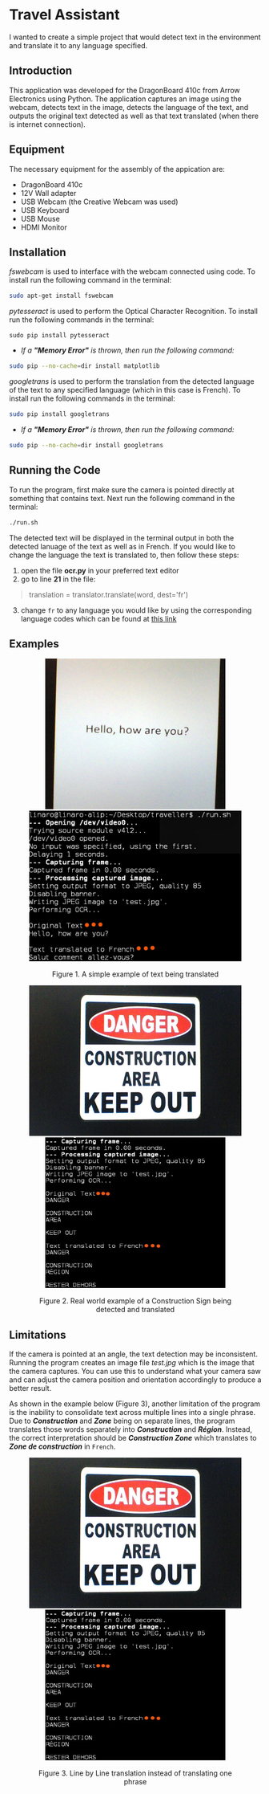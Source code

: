 # Travel Assistant

I wanted to create a simple project that would detect text in the environment and translate it to any language specified.

## Introduction

This application was developed for the DragonBoard 410c from Arrow Electronics using Python. The application captures an image using the webcam, detects text in the image, detects the language of the text, and outputs the original text detected as well as that text translated (when there is internet connection). 

## Equipment
The necessary equipment for the assembly of the appication are:
* DragonBoard 410c
* 12V Wall adapter
* USB Webcam (the Creative Webcam was used)
* USB Keyboard
* USB Mouse
* HDMI Monitor

## Installation
*fswebcam* is used to interface with the webcam connected using code. To install run the following command in the terminal:

```bash
sudo apt-get install fswebcam
```

*pytesseract* is used to perform the Optical Character Recognition. To install run the following commands in the terminal:

```bah
sudo pip install pytesseract
```

- *If a **"Memory Error"** is thrown, then run the following command:*

```bash
sudo pip --no-cache=dir install matplotlib
```

*googletrans* is used to perform the translation from the detected language of the text to any specified language (which in this case is French). To install run the following commands in the terminal:

```bash
sudo pip install googletrans
```

- *If a **"Memory Error"** is thrown, then run the following command:*

```bash
sudo pip --no-cache=dir install googletrans
```

## Running the Code
To run the program, first make sure the camera is pointed directly at something that contains text. Next run the following command in the terminal:

```bash
./run.sh
```

The detected text will be displayed in the terminal output in both the detected lanuage of the text as well as in French. If you would like to change the language the text is translated to, then follow these steps:

1. open the file **ocr.py** in your preferred text editor
2. go to line **21** in the file: 
  > translation = translator.translate(word, dest='fr')
3. change `fr` to any language you would like by using the corresponding language codes which can be found at [this link](https://py-googletrans.readthedocs.io/en/latest/#googletrans-languages)

## Examples

<div align="center">
    <figure>
        <img width="360" height="300" src="/Example Pictures/Hello.jpg">
        <img width="460" height="300" src="/Example Pictures/Hello-output.jpg">
        <p align="center">Figure 1. A simple example of text being translated</p>
    </figure>
</div>

<div align="center">
    <figure>
        <img width="460" height="300" src="/Example Pictures/danger.jpg">
        <img width="360" height="300" src="/Example Pictures/danger-output.jpg">
        <p align="center">Figure 2. Real world example of a Construction Sign being detected and translated</p>
    </figure>
</div>

## Limitations
If the camera is pointed at an angle, the text detection may be inconsistent. Running the program creates an image file *test.jpg* which is the image that the camera captures. You can use this to understand what your camera saw and can adjust the camera position and orientation accordingly to produce a better result.

As shown in the example below (Figure 3), another limitation of the program is the inability to consolidate text across multiple lines into a single phrase. Due to ***Construction*** and ***Zone*** being on separate lines, the program translates those words separately into ***Construction*** and ***Région***. Instead, the correct interpretation should be ***Construction Zone*** which translates to ***Zone de construction*** in `French`.


<div align="center">
    <figure>
        <img width="460" height="300" src="/Example Pictures/danger.jpg">
        <img width="360" height="300" src="/Example Pictures/danger-output.jpg">
        <p align="center">Figure 3. Line by Line translation instead of translating one phrase</p>
    </figure>
</div>
